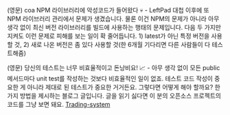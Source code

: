 (영문) coa NPM 라이브러리에 악성코드가 들어왔다 💀 - LeftPad 대첩 이후에 또 NPM 라이브러리 관리에서 문제가 생겼습니다. 물론 이건 NPM의 문제가 아니라 아무 생각 없이 최신 버전 라이브러리를 빌드에 사용하는 행태의 문제입니다. 다음 두 가지만 지켜도 이런 문제로 피해를 보는 일이 확 줄어듭니다. 1) latest가 아닌 특정 버전을 사용할 것, 2) 새로 나온 버전은 좀 있다 사용할 것(한 6개월 기다리면 다른 사람들이 다 테스트해줌)

(영문) 당신의 테스트는 너무 비효율적이고 돈낭비요! 📈 - 아무 생각 없이 모든 public 메서드마다 unit test를 작성하는 것보다 비효율적인 일이 없죠. 테스트 코드 작성이 중요한 게 아니라 제대로 된 테스트가 중요한 거거든요. 그렇다면 어떻게 해야 할까요? 한 가지 방법을 제시하는 블로그 글입니다. 글을 읽기 싫다면 이 분의 오픈소스 프로젝트의 코드를 그냥 보면 돼요.
[Trading-system](https://github.com/apssouza22/trading-system)
